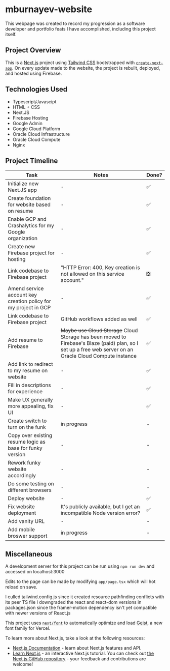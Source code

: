 # mburnayev-website
This webpage was created to record my progression as a software developer and portfolio feats I have accomplished, including this project itself.

## Project Overview
This is a [Next.js](https://nextjs.org) project using [Tailwind CSS](https://tailwindcss.com/) bootstrapped with [`create-next-app`](https://nextjs.org/docs/app/api-reference/cli/create-next-app). On every update made to the website, the project is rebuilt, deployed, and hosted using Firebase.

## Technologies Used
- Typescript/Javascipt
- HTML + CSS
- Next.JS
- Firebase Hosting
- Google Admin
- Google Cloud Platform
- Oracle Cloud Infrastructure
- Oracle Cloud Compute
- Nginx

## Project Timeline
Task | Notes | Done?
--- | --- | ---
Initialize new Next.JS app | - | ✅
Create foundation for website based on resume | - | ✅
Enable GCP and Crashalytics for my Google organization | - | ✅
Create new Firebase project for hosting | - | ✅
Link codebase to Firebase project | "HTTP Error: 400, Key creation is not allowed on this service account." | ❎
Amend service account key creation policy for my project in GCP | - | ✅
Link codebase to Firebase project | GitHub workflows added as well | ✅
Add resume to Firebase | ~~Maybe use Cloud Storage~~ Cloud Storage has been moved to Firebase's Blaze (paid) plan, so I set up a free web server on an Oracle Cloud Compute instance | ✅
Add link to redirect to my resume on website | - | ✅
Fill in descriptions for experience | - | ✅
Make UX generally more appealing, fix UI | - | ✅
Create switch to turn on the funk | in progress | -
Copy over existing resume logic as base for funky version | - | -
Rework funky website accordingly | - | -
Do some testing on different browsers | - | -
Deploy website | - | ✅
Fix website deployment | It's publicly available, but I get an incompatible Node version error? | ✅
Add vanity URL | - | -
Add mobile broswer support | in progress | -

## Miscellaneous
A development server for this project can be run using `npm run dev` and accessed on localhost:3000

Edits to the page can be made by modifying `app/page.tsx` which will hot reload on save.

I culled tailwind.config.js since it created resource pathfinding conflicts with its peer TS file
I downgraded the react and react-dom versions in packages.json since the framer-motion dependency isn't yet compatible with newer versions of React.js

This project uses [`next/font`](https://nextjs.org/docs/app/building-your-application/optimizing/fonts) to automatically optimize and load [Geist](https://vercel.com/font), a new font family for Vercel.

To learn more about Next.js, take a look at the following resources:
- [Next.js Documentation](https://nextjs.org/docs) - learn about Next.js features and API.
- [Learn Next.js](https://nextjs.org/learn) - an interactive Next.js tutorial.
You can check out [the Next.js GitHub repository](https://github.com/vercel/next.js) - your feedback and contributions are welcome!
